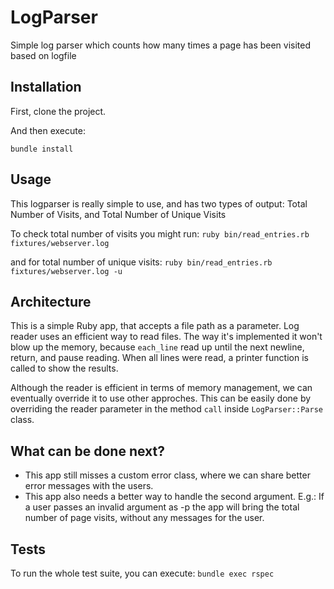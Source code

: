 # LogParser

Simple log parser which counts how many times a page has been visited based on logfile

## Installation

First, clone the project.

And then execute:

`bundle install`

## Usage

This logparser is really simple to use, and has two types of output: Total Number of Visits, and Total Number of Unique Visits

To check total number of visits you might run:
`ruby bin/read_entries.rb fixtures/webserver.log`

and for total number of unique visits:
`ruby bin/read_entries.rb fixtures/webserver.log -u`

## Architecture

This is a simple Ruby app, that accepts a file path as a parameter. Log reader uses an efficient way to read files.
The way it's implemented it won't blow up the memory, because `each_line` read up until the next newline, return, and pause reading.
When all lines were read, a printer function is called to show the results.

Although the reader is efficient in terms of memory management, we can eventually override it to use other approches. This can be easily done by overriding the reader parameter in the method `call` inside `LogParser::Parse` class.

## What can be done next?

- This app still misses a custom error class, where we can share better error messages with the users.
- This app also needs a better way to handle the second argument. E.g.: If a user passes an invalid argument as -p the app will bring the total number of page visits, without any messages for the user.

## Tests

To run the whole test suite, you can execute:
`bundle exec rspec`
